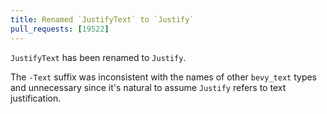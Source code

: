 ```yaml
---
title: Renamed `JustifyText` to `Justify`
pull_requests: [19522]
---
```


`JustifyText` has been renamed to `Justify`.

The `-Text` suffix was inconsistent with the names of other `bevy_text` types and unnecessary since it's natural to assume `Justify` refers to text justification.
